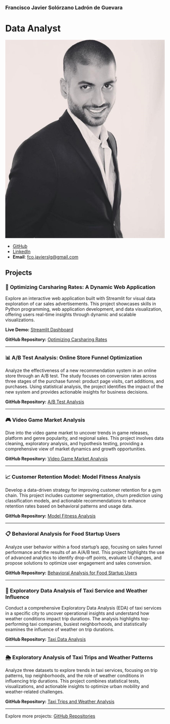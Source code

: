 ### Francisco Javier Solórzano Ladrón de Guevara
# Data Analyst
![Profile Picture](/assests/img/profilepic.png)


- [GitHub](https://github.com/Frankenslg)
- [LinkedIn](https://www.linkedin.com/in/franciscosolorzano-dataanalyst/)
- **Email**: [fco.javierslg@gmail.com](mailto:fco.javierslg@gmail.com)

## Projects

### 🚀 **Optimizing Carsharing Rates: A Dynamic Web Application**

Explore an interactive web application built with Streamlit for visual data exploration of car sales advertisements. This project showcases skills in Python programming, web application development, and data visualization, offering users real-time insights through dynamic and scalable visualizations.

**Live Demo:** [Streamlit Dashboard](https://sprint-5-diua.onrender.com)

**GitHub Repository:** [Optimizing Carsharing Rates](https://frankenslg.github.io/Optimizing-Carsharing-Rates-A-Dynamic-Web-Application/)

---

### 📊 **A/B Test Analysis: Online Store Funnel Optimization**

Analyze the effectiveness of a new recommendation system in an online store through an A/B test. The study focuses on conversion rates across three stages of the purchase funnel: product page visits, cart additions, and purchases. Using statistical analysis, the project identifies the impact of the new system and provides actionable insights for business decisions.

**GitHub Repository:** [A/B Test Analysis](https://frankenslg.github.io/A-B-Test-Analysis-Online-Store-Recommendation-System/)

---

### 🎮 **Video Game Market Analysis**

Dive into the video game market to uncover trends in game releases, platform and genre popularity, and regional sales. This project involves data cleaning, exploratory analysis, and hypothesis testing, providing a comprehensive view of market dynamics and growth opportunities.

**GitHub Repository:** [Video Game Market Analysis](https://github.com/Frankenslg/Video-Game-Market-Analysis)

---

### 📈 **Customer Retention Model: Model Fitness Analysis**

Develop a data-driven strategy for improving customer retention for a gym chain. This project includes customer segmentation, churn prediction using classification models, and actionable recommendations to enhance retention rates based on behavioral patterns and usage data.

**GitHub Repository:** [Model Fitness Analysis](https://github.com/Frankenslg/Modelo-de-Retencion-de-Clientes-Analisis-de-Model-Fitness)

---

### 📋 **Behavioral Analysis for Food Startup Users**

Analyze user behavior within a food startup’s app, focusing on sales funnel performance and the results of an A/A/B test. This project highlights the use of advanced analytics to identify drop-off points, evaluate UI changes, and propose solutions to optimize user engagement and sales conversion.

**GitHub Repository:** [Behavioral Analysis for Food Startup Users](https://github.com/Frankenslg/Behavioral-Analysis-for-Food-Startup-Users)

---

### 🚕 **Exploratory Data Analysis of Taxi Service and Weather Influence**

Conduct a comprehensive Exploratory Data Analysis (EDA) of taxi services in a specific city to uncover operational insights and understand how weather conditions impact trip durations. The analysis highlights top-performing taxi companies, busiest neighborhoods, and statistically examines the influence of weather on trip durations.

**GitHub Repository:** [Taxi Data Analysis](https://github.com/Frankenslg/Taxi-Data-Analysis-SQL)

---

### 🌦️ **Exploratory Analysis of Taxi Trips and Weather Patterns**

Analyze three datasets to explore trends in taxi services, focusing on trip patterns, top neighborhoods, and the role of weather conditions in influencing trip durations. This project combines statistical tests, visualizations, and actionable insights to optimize urban mobility and weather-related challenges.

**GitHub Repository:** [Taxi Trips and Weather Analysis](https://github.com/Frankenslg/Taxi-Data-Analysis-SQL)

---

Explore more projects: [GitHub Repositories](https://github.com/Frankenslg?tab=repositories)


